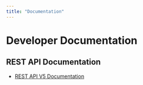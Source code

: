 ```yaml
---
title: "Documentation"
---
```


# Developer Documentation

## REST API Documentation

* [REST API V5 Documentation](rest.md)
